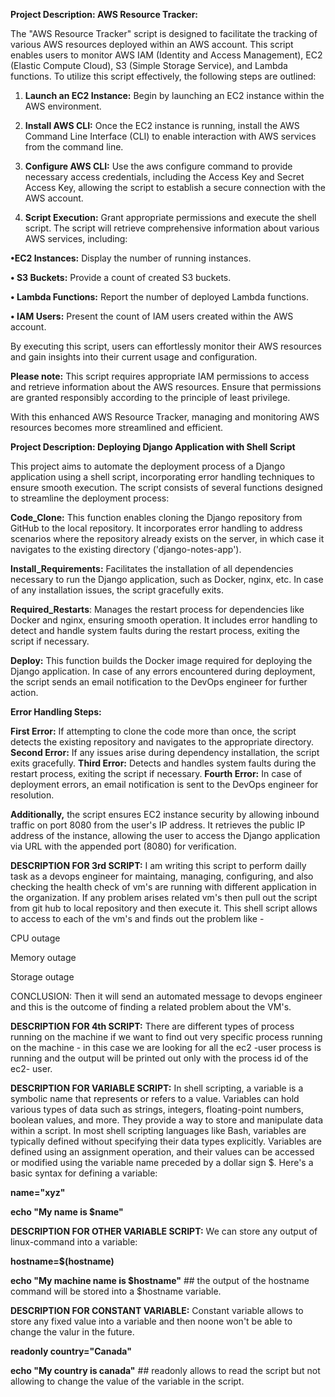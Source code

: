 **Project Description: AWS Resource Tracker:**

 The "AWS Resource Tracker" script is designed to facilitate the tracking of various AWS resources deployed within an AWS account. This script enables users to monitor AWS IAM (Identity and Access Management), EC2 (Elastic Compute Cloud), S3 (Simple Storage Service), and Lambda functions.
To utilize this script effectively, the following steps are outlined:

1.	**Launch an EC2 Instance:** Begin by launching an EC2 instance within the AWS environment.

2.	**Install AWS CLI:** Once the EC2 instance is running, install the AWS Command Line Interface (CLI) to enable interaction with AWS services from the command line.

3.	**Configure AWS CLI:** Use the aws configure command to provide necessary access credentials, including the Access Key and Secret Access Key, allowing the script to establish a secure connection with the AWS account.

4.	**Script Execution:** Grant appropriate permissions and execute the shell script. The script will retrieve comprehensive information about various AWS services, including:

**•EC2 Instances:** Display the number of running instances.

**•	S3 Buckets:** Provide a count of created S3 buckets.

**•	Lambda Functions:** Report the number of deployed Lambda functions.

**•	IAM Users:** Present the count of IAM users created within the AWS account.

By executing this script, users can effortlessly monitor their AWS resources and gain insights into their current usage and configuration.

**Please note:** This script requires appropriate IAM permissions to access and retrieve information about the AWS resources. Ensure that permissions are granted responsibly according to the principle of least privilege.

With this enhanced AWS Resource Tracker, managing and monitoring AWS resources becomes more streamlined and efficient.


**Project Description: Deploying Django Application with Shell Script**

This project aims to automate the deployment process of a Django application using a shell script, incorporating error handling techniques to ensure smooth execution. The script consists of several functions designed to streamline the deployment process:

**Code_Clone:** This function enables cloning the Django repository from GitHub to the local repository. It incorporates error handling to address scenarios where the repository already exists on the server, in which case it navigates to the existing directory ('django-notes-app').

**Install_Requirements:** Facilitates the installation of all dependencies necessary to run the Django application, such as Docker, nginx, etc. In case of any installation issues, the script gracefully exits.

**Required_Restarts**: Manages the restart process for dependencies like Docker and nginx, ensuring smooth operation. It includes error handling to detect and handle system faults during the restart process, exiting the script if necessary.

**Deploy:** This function builds the Docker image required for deploying the Django application. In case of any errors encountered during deployment, the script sends an email notification to the DevOps engineer for further action.

**Error Handling Steps:**

**First Error:** If attempting to clone the code more than once, the script detects the existing repository and navigates to the appropriate directory.
**Second Error:** If any issues arise during dependency installation, the script exits gracefully.
**Third Error:** Detects and handles system faults during the restart process, exiting the script if necessary.
**Fourth Error:** In case of deployment errors, an email notification is sent to the DevOps engineer for resolution.

**Additionally,** the script ensures EC2 instance security by allowing inbound traffic on port 8080 from the user's IP address. It retrieves the public IP address of the instance, allowing the user to access the Django application via URL with the appended port (8080) for verification.



**DESCRIPTION FOR 3rd SCRIPT:** I am writing this script to perform dailly task as a devops engineer for maintaing, managing, configuring, and also 
checking the health check of vm's are running with different application in the organization. If any problem arises related vm's then pull out the 
script from git hub to local repository and then execute it. This shell script allows to access to each of the vm's and finds out the problem like -

CPU outage

Memory outage

Storage outage

CONCLUSION: Then it will send an automated message to devops engineer and this is the outcome of finding a related problem about the VM's.

**DESCRIPTION FOR 4th SCRIPT:** There are different types of process running on the machine if we want to find out very specific process running on 
the machine - in this case we are looking for all the ec2 -user process is running and the output will be printed out only with the process id 
of the ec2- user.


**DESCRIPTION FOR VARIABLE SCRIPT:** In shell scripting, a variable is a symbolic name that represents or refers to a value. Variables can 
hold various types of data such as strings, integers, floating-point numbers, boolean values, and more. They provide a way to store and 
manipulate data within a script. In most shell scripting languages like Bash, variables are typically defined without specifying their
data types explicitly.
Variables are defined using an assignment operation, and their values can be accessed or modified using the variable name preceded by a
dollar sign $. Here's a basic syntax for defining a variable:

**name="xyz"**

**echo "My name is $name"**


**DESCRIPTION FOR OTHER VARIABLE SCRIPT:** We can store any output of linux-command into a variable:

**hostname=$(hostname)**

**echo "My machine name is $hostname"** ## the output of the hostname command will be stored into a $hostname variable.


**DESCRIPTION FOR CONSTANT VARIABLE:** Constant variable allows to store any fixed value into a variable and then noone won't
be able to change the valur in the future.

**readonly country="Canada"**

**echo "My country is canada"** ## readonly allows to read the script but not allowing to change the value of the variable in the script.


